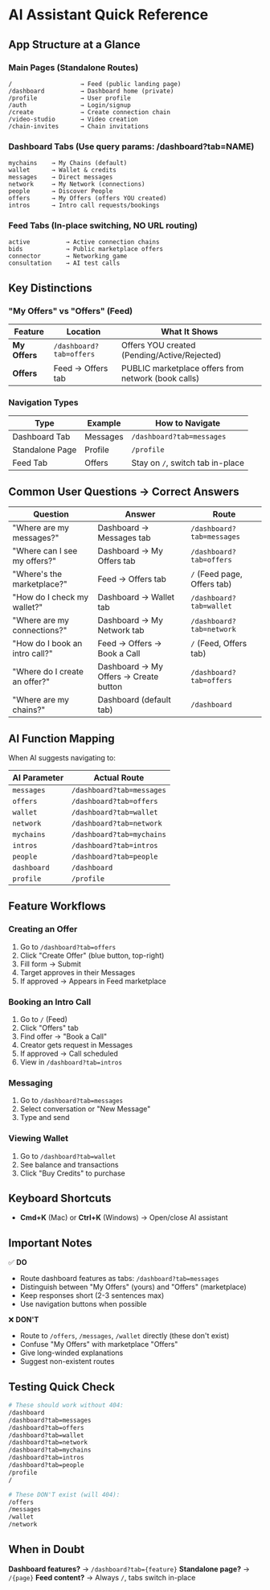 # AI Assistant Quick Reference

## App Structure at a Glance

### Main Pages (Standalone Routes)
```
/                   → Feed (public landing page)
/dashboard          → Dashboard home (private)
/profile            → User profile
/auth               → Login/signup
/create             → Create connection chain
/video-studio       → Video creation
/chain-invites      → Chain invitations
```

### Dashboard Tabs (Use query params: /dashboard?tab=NAME)
```
mychains    → My Chains (default)
wallet      → Wallet & credits
messages    → Direct messages
network     → My Network (connections)
people      → Discover People
offers      → My Offers (offers YOU created)
intros      → Intro call requests/bookings
```

### Feed Tabs (In-place switching, NO URL routing)
```
active          → Active connection chains
bids            → Public marketplace offers
connector       → Networking game
consultation    → AI test calls
```

## Key Distinctions

### "My Offers" vs "Offers" (Feed)
| Feature | Location | What It Shows |
|---------|----------|---------------|
| **My Offers** | `/dashboard?tab=offers` | Offers YOU created (Pending/Active/Rejected) |
| **Offers** | Feed → Offers tab | PUBLIC marketplace offers from network (book calls) |

### Navigation Types
| Type | Example | How to Navigate |
|------|---------|-----------------|
| Dashboard Tab | Messages | `/dashboard?tab=messages` |
| Standalone Page | Profile | `/profile` |
| Feed Tab | Offers | Stay on `/`, switch tab in-place |

## Common User Questions → Correct Answers

| Question | Answer | Route |
|----------|--------|-------|
| "Where are my messages?" | Dashboard → Messages tab | `/dashboard?tab=messages` |
| "Where can I see my offers?" | Dashboard → My Offers tab | `/dashboard?tab=offers` |
| "Where's the marketplace?" | Feed → Offers tab | `/` (Feed page, Offers tab) |
| "How do I check my wallet?" | Dashboard → Wallet tab | `/dashboard?tab=wallet` |
| "Where are my connections?" | Dashboard → My Network tab | `/dashboard?tab=network` |
| "How do I book an intro call?" | Feed → Offers → Book a Call | `/` (Feed, Offers tab) |
| "Where do I create an offer?" | Dashboard → My Offers → Create button | `/dashboard?tab=offers` |
| "Where are my chains?" | Dashboard (default tab) | `/dashboard` |

## AI Function Mapping

When AI suggests navigating to:

| AI Parameter | Actual Route |
|--------------|--------------|
| `messages` | `/dashboard?tab=messages` |
| `offers` | `/dashboard?tab=offers` |
| `wallet` | `/dashboard?tab=wallet` |
| `network` | `/dashboard?tab=network` |
| `mychains` | `/dashboard?tab=mychains` |
| `intros` | `/dashboard?tab=intros` |
| `people` | `/dashboard?tab=people` |
| `dashboard` | `/dashboard` |
| `profile` | `/profile` |

## Feature Workflows

### Creating an Offer
1. Go to `/dashboard?tab=offers`
2. Click "Create Offer" (blue button, top-right)
3. Fill form → Submit
4. Target approves in their Messages
5. If approved → Appears in Feed marketplace

### Booking an Intro Call
1. Go to `/` (Feed)
2. Click "Offers" tab
3. Find offer → "Book a Call"
4. Creator gets request in Messages
5. If approved → Call scheduled
6. View in `/dashboard?tab=intros`

### Messaging
1. Go to `/dashboard?tab=messages`
2. Select conversation or "New Message"
3. Type and send

### Viewing Wallet
1. Go to `/dashboard?tab=wallet`
2. See balance and transactions
3. Click "Buy Credits" to purchase

## Keyboard Shortcuts

- **Cmd+K** (Mac) or **Ctrl+K** (Windows) → Open/close AI assistant

## Important Notes

✅ **DO**
- Route dashboard features as tabs: `/dashboard?tab=messages`
- Distinguish between "My Offers" (yours) and "Offers" (marketplace)
- Keep responses short (2-3 sentences max)
- Use navigation buttons when possible

❌ **DON'T**
- Route to `/offers`, `/messages`, `/wallet` directly (these don't exist)
- Confuse "My Offers" with marketplace "Offers"
- Give long-winded explanations
- Suggest non-existent routes

## Testing Quick Check

```bash
# These should work without 404:
/dashboard
/dashboard?tab=messages
/dashboard?tab=offers
/dashboard?tab=wallet
/dashboard?tab=network
/dashboard?tab=mychains
/dashboard?tab=intros
/dashboard?tab=people
/profile
/

# These DON'T exist (will 404):
/offers
/messages
/wallet
/network
```

## When in Doubt

**Dashboard features?** → `/dashboard?tab={feature}`
**Standalone page?** → `/{page}`
**Feed content?** → Always `/`, tabs switch in-place

